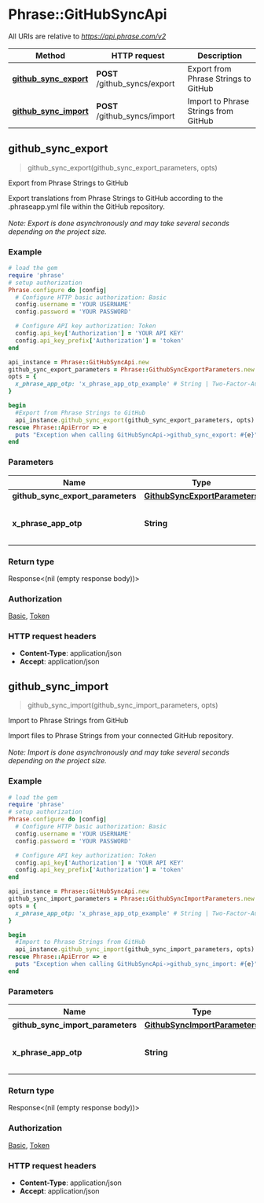 # Phrase::GitHubSyncApi

All URIs are relative to *https://api.phrase.com/v2*

Method | HTTP request | Description
------------- | ------------- | -------------
[**github_sync_export**](GitHubSyncApi.md#github_sync_export) | **POST** /github_syncs/export | Export from Phrase Strings to GitHub
[**github_sync_import**](GitHubSyncApi.md#github_sync_import) | **POST** /github_syncs/import | Import to Phrase Strings from GitHub



## github_sync_export

> github_sync_export(github_sync_export_parameters, opts)

Export from Phrase Strings to GitHub

Export translations from Phrase Strings to GitHub according to the .phraseapp.yml file within the GitHub repository. <br><br><i>Note: Export is done asynchronously and may take several seconds depending on the project size.</i>

### Example

```ruby
# load the gem
require 'phrase'
# setup authorization
Phrase.configure do |config|
  # Configure HTTP basic authorization: Basic
  config.username = 'YOUR USERNAME'
  config.password = 'YOUR PASSWORD'

  # Configure API key authorization: Token
  config.api_key['Authorization'] = 'YOUR API KEY'
  config.api_key_prefix['Authorization'] = 'token'
end

api_instance = Phrase::GitHubSyncApi.new
github_sync_export_parameters = Phrase::GithubSyncExportParameters.new # GithubSyncExportParameters | 
opts = {
  x_phrase_app_otp: 'x_phrase_app_otp_example' # String | Two-Factor-Authentication token (optional)
}

begin
  #Export from Phrase Strings to GitHub
  api_instance.github_sync_export(github_sync_export_parameters, opts)
rescue Phrase::ApiError => e
  puts "Exception when calling GitHubSyncApi->github_sync_export: #{e}"
end
```

### Parameters


Name | Type | Description  | Notes
------------- | ------------- | ------------- | -------------
 **github_sync_export_parameters** | [**GithubSyncExportParameters**](GithubSyncExportParameters.md)|  | 
 **x_phrase_app_otp** | **String**| Two-Factor-Authentication token (optional) | [optional] 

### Return type

Response<(nil (empty response body))>

### Authorization

[Basic](../README.md#Basic), [Token](../README.md#Token)

### HTTP request headers

- **Content-Type**: application/json
- **Accept**: application/json


## github_sync_import

> github_sync_import(github_sync_import_parameters, opts)

Import to Phrase Strings from GitHub

Import files to Phrase Strings from your connected GitHub repository. <br><br><i>Note: Import is done asynchronously and may take several seconds depending on the project size.</i>

### Example

```ruby
# load the gem
require 'phrase'
# setup authorization
Phrase.configure do |config|
  # Configure HTTP basic authorization: Basic
  config.username = 'YOUR USERNAME'
  config.password = 'YOUR PASSWORD'

  # Configure API key authorization: Token
  config.api_key['Authorization'] = 'YOUR API KEY'
  config.api_key_prefix['Authorization'] = 'token'
end

api_instance = Phrase::GitHubSyncApi.new
github_sync_import_parameters = Phrase::GithubSyncImportParameters.new # GithubSyncImportParameters | 
opts = {
  x_phrase_app_otp: 'x_phrase_app_otp_example' # String | Two-Factor-Authentication token (optional)
}

begin
  #Import to Phrase Strings from GitHub
  api_instance.github_sync_import(github_sync_import_parameters, opts)
rescue Phrase::ApiError => e
  puts "Exception when calling GitHubSyncApi->github_sync_import: #{e}"
end
```

### Parameters


Name | Type | Description  | Notes
------------- | ------------- | ------------- | -------------
 **github_sync_import_parameters** | [**GithubSyncImportParameters**](GithubSyncImportParameters.md)|  | 
 **x_phrase_app_otp** | **String**| Two-Factor-Authentication token (optional) | [optional] 

### Return type

Response<(nil (empty response body))>

### Authorization

[Basic](../README.md#Basic), [Token](../README.md#Token)

### HTTP request headers

- **Content-Type**: application/json
- **Accept**: application/json

